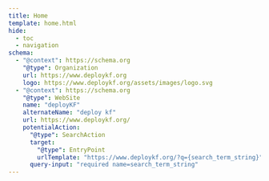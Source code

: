 ```yaml
---
title: Home
template: home.html
hide:
  - toc
  - navigation
schema:
  - "@context": https://schema.org
    "@type": Organization
    url: https://www.deploykf.org
    logo: https://www.deploykf.org/assets/images/logo.svg
  - "@context": https://schema.org
    "@type": WebSite
    name: "deployKF"
    alternateName: "deploy kf"
    url: https://www.deploykf.org/
    potentialAction:
      "@type": SearchAction
      target: 
        "@type": EntryPoint
        urlTemplate: "https://www.deploykf.org/?q={search_term_string}"
      query-input: "required name=search_term_string"
---
```


